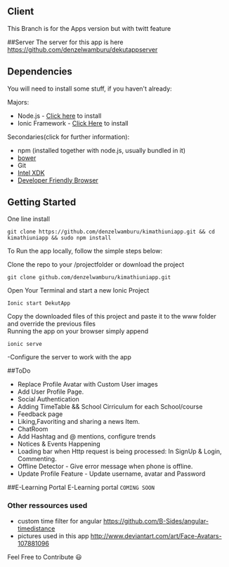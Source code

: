 ## Client

This Branch is for the Apps version but with twitt feature

##Server
The server for this app is here https://github.com/denzelwamburu/dekutappserver

## Dependencies
You will need to install some stuff, if you haven't already:

Majors:

* Node.js - [Click here](http://nodejs.org) to install
* Ionic Framework - [Click Here](http://ionicframework.com) to install

Secondaries(click for further information):

* npm (installed together with node.js, usually bundled in it)
* [bower](http://bower.io)
* Git 
* [Intel XDK](https://download.xdk.intel.com/xdk/xdk_web_linux64_master_1995.tgz)
* [Developer Friendly Browser](https://download-installer.cdn.mozilla.net/pub/firefox/nightly/latest-mozilla-aurora/firefox-40.0a2.en-US.linux-x86_64.tar.bz2)
## Getting Started
One line install
```
git clone https://github.com/denzelwamburu/kimathiuniapp.git && cd kimathiuniapp && sudo npm install 
```

To Run the app locally, follow the simple steps below:

Clone the repo to your /projectfolder or download the project
```
git clone github.com/denzelwamburu/kimathiuniapp.git 
```
Open Your Terminal and start a new Ionic Project

```
Ionic start DekutApp
```
Copy the downloaded files of this project and paste it to the www folder and override the previous files
<br/>
Running the app on your browser simply append
```
ionic serve
```

-Configure the server to work with the app

##ToDo
* Replace Profile Avatar with Custom User images
* Add User Profile Page.
* Social Authentication
* Adding TimeTable && School Cirriculum for each School/course
* Feedback page
* Liking,Favoriting and sharing a news Item.
* ChatRoom
* Add Hashtag and @ mentions, configure trends
* Notices & Events Happening
* Loading bar when Http request is being processed: In SignUp & Login, Commenting.
* Offline Detector - Give error message when phone is offline.
* Update Profile Feature -  Update username, avatar and Password

##E-Learning Portal
E-Learning portal  ``` COMING SOON ```

### Other ressources used
- custom time filter for angular https://github.com/B-Sides/angular-timedistance
- pictures used in this app http://www.deviantart.com/art/Face-Avatars-107881096


Feel Free to Contribute :smiley: